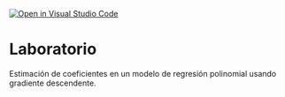 [![Open in Visual Studio Code](https://classroom.github.com/assets/open-in-vscode-718a45dd9cf7e7f842a935f5ebbe5719a5e09af4491e668f4dbf3b35d5cca122.svg)](https://classroom.github.com/online_ide?assignment_repo_id=12598366&assignment_repo_type=AssignmentRepo)
# Laboratorio

Estimación de coeficientes en un modelo de regresión polinomial usando gradiente descendente.
